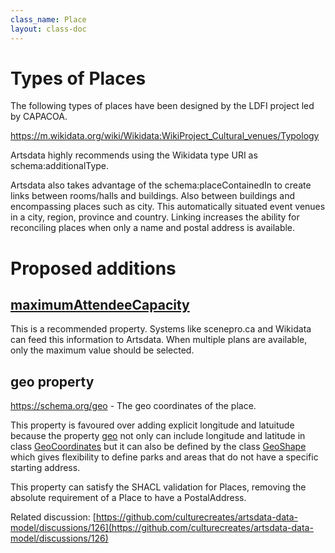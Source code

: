 ```yaml
---
class_name: Place
layout: class-doc
---
```


Types of Places 
====
The following types of places have been designed by the LDFI project led by CAPACOA. 

https://m.wikidata.org/wiki/Wikidata:WikiProject_Cultural_venues/Typology

Artsdata highly recommends using the Wikidata type URI as schema:additionalType. 

Artsdata also takes advantage of the schema:placeContainedIn to create links between rooms/halls and buildings. Also between buildings and encompassing places such as city. This automatically situated event venues in a city, region, province and country. Linking increases the ability for reconciling places when only a name and postal address is available. 

Proposed additions
=========

[maximumAttendeeCapacity](http://schema.org/maximumAttendeeCapacity)
-----------------
This is a recommended property. Systems like scenepro.ca and Wikidata can feed this information to Artsdata. When multiple plans are available, only the maximum value should be selected.

geo property
------------

https://schema.org/geo - The geo coordinates of the place.

This property is favoured over adding explicit longitude and latuitude because the property [geo](https://schema.org/geo) not only can include longitude and latitude in class [GeoCoordinates](http://schema.org/GeoCoordinates) but it can also be defined by the class [GeoShape](https://schema.org/GeoShape) which gives flexibility to define parks and areas that do not have a specific starting address.

This property can satisfy the SHACL validation for Places, removing the absolute requirement of a Place to have a PostalAddress.

Related discussion: [https://github.com/culturecreates/artsdata-data-model/discussions/126](https://github.com/culturecreates/artsdata-data-model/discussions/126)


